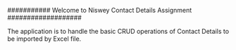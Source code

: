 ########### Welcome to Niswey Contact Details Assignment ###################

The application is to handle the basic CRUD operations of Contact Details to be imported by Excel file.
